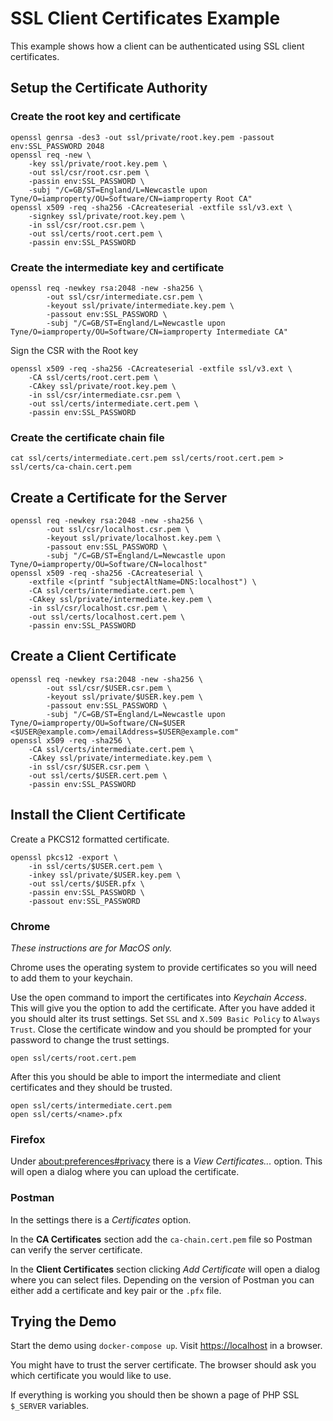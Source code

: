# SSL Client Certificates Example

This example shows how a client can be authenticated using SSL client certificates.

## Setup the Certificate Authority

### Create the root key and certificate

```
openssl genrsa -des3 -out ssl/private/root.key.pem -passout env:SSL_PASSWORD 2048
openssl req -new \
    -key ssl/private/root.key.pem \
    -out ssl/csr/root.csr.pem \
    -passin env:SSL_PASSWORD \
    -subj "/C=GB/ST=England/L=Newcastle upon Tyne/O=iamproperty/OU=Software/CN=iamproperty Root CA"
openssl x509 -req -sha256 -CAcreateserial -extfile ssl/v3.ext \
    -signkey ssl/private/root.key.pem \
    -in ssl/csr/root.csr.pem \
    -out ssl/certs/root.cert.pem \
    -passin env:SSL_PASSWORD
```

### Create the intermediate key and certificate

```
openssl req -newkey rsa:2048 -new -sha256 \
        -out ssl/csr/intermediate.csr.pem \
        -keyout ssl/private/intermediate.key.pem \
        -passout env:SSL_PASSWORD \
        -subj "/C=GB/ST=England/L=Newcastle upon Tyne/O=iamproperty/OU=Software/CN=iamproperty Intermediate CA"
```

Sign the CSR with the Root key

```
openssl x509 -req -sha256 -CAcreateserial -extfile ssl/v3.ext \
    -CA ssl/certs/root.cert.pem \
    -CAkey ssl/private/root.key.pem \
    -in ssl/csr/intermediate.csr.pem \
    -out ssl/certs/intermediate.cert.pem \
    -passin env:SSL_PASSWORD
```

### Create the certificate chain file

```
cat ssl/certs/intermediate.cert.pem ssl/certs/root.cert.pem > ssl/certs/ca-chain.cert.pem
```

## Create a Certificate for the Server 

```
openssl req -newkey rsa:2048 -new -sha256 \
        -out ssl/csr/localhost.csr.pem \
        -keyout ssl/private/localhost.key.pem \
        -passout env:SSL_PASSWORD \
        -subj "/C=GB/ST=England/L=Newcastle upon Tyne/O=iamproperty/OU=Software/CN=localhost"
openssl x509 -req -sha256 -CAcreateserial \
    -extfile <(printf "subjectAltName=DNS:localhost") \
    -CA ssl/certs/intermediate.cert.pem \
    -CAkey ssl/private/intermediate.key.pem \
    -in ssl/csr/localhost.csr.pem \
    -out ssl/certs/localhost.cert.pem \
    -passin env:SSL_PASSWORD
```

## Create a Client Certificate 

```
openssl req -newkey rsa:2048 -new -sha256 \
        -out ssl/csr/$USER.csr.pem \
        -keyout ssl/private/$USER.key.pem \
        -passout env:SSL_PASSWORD \
        -subj "/C=GB/ST=England/L=Newcastle upon Tyne/O=iamproperty/OU=Software/CN=$USER <$USER@example.com>/emailAddress=$USER@example.com"
openssl x509 -req -sha256 \
    -CA ssl/certs/intermediate.cert.pem \
    -CAkey ssl/private/intermediate.key.pem \
    -in ssl/csr/$USER.csr.pem \
    -out ssl/certs/$USER.cert.pem \
    -passin env:SSL_PASSWORD
```

## Install the Client Certificate

Create a PKCS12 formatted certificate.

```
openssl pkcs12 -export \
    -in ssl/certs/$USER.cert.pem \
    -inkey ssl/private/$USER.key.pem \
    -out ssl/certs/$USER.pfx \
    -passin env:SSL_PASSWORD \
    -passout env:SSL_PASSWORD
```

### Chrome

*These instructions are for MacOS only.*

Chrome uses the operating system to provide certificates so you will need to add them to your keychain.

Use the open command to import the certificates into *Keychain Access*. This will give you the option to add
the certificate. After you have added it you should alter its trust settings.
Set `SSL` and `X.509 Basic Policy` to `Always Trust`. Close the certificate window and you should be prompted 
for your password to change the trust settings.

```
open ssl/certs/root.cert.pem
```

After this you should be able to import the intermediate and client certificates and they should be trusted.

```
open ssl/certs/intermediate.cert.pem
open ssl/certs/<name>.pfx
```

### Firefox

Under [about:preferences#privacy](about:preferences#privacy) there is a *View Certificates...* option.
This will open a dialog where you can upload the certificate. 

### Postman

In the settings there is a *Certificates* option.

In the **CA Certificates** section add the `ca-chain.cert.pem` file so Postman can verify the server 
certificate.

In the **Client Certificates** section clicking *Add Certificate* will open a dialog where you
can select files. Depending on the version of Postman you can either add a certificate and key pair or 
the `.pfx` file.

## Trying the Demo

Start the demo using `docker-compose up`. Visit [https://localhost](https://localhost) in a browser.

You might have to trust the server certificate. The browser should ask you which certificate you would like 
to use.

If everything is working you should then be shown a page of PHP SSL `$_SERVER` variables.
